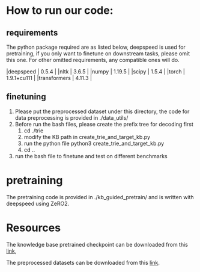 # How to run our code:

## requirements

The python package required are as listed below, deepspeed is used for pretraining, if you only want to finetune on downstream tasks, please omit this one. For other omitted requirements, any compatible ones will do. 

|deepspeed | 0.5.4 |
|nltk  | 3.6.5 |
|numpy | 1.19.5 |
|scipy | 1.5.4 |
|torch | 1.9.1+cu111 |
|transformers | 4.11.3 |

## finetuning

1. Please put the preprocessed dataset under this directory, the code for data preprocessing is provided in ./data_utils/
2. Before run the bash files, please create the prefix tree for decoding first
   1. cd ./trie
   2. modify the KB path in create_trie_and_target_kb.py
   3. run the python file python3 create_trie_and_target_kb.py
   4. cd ..
3. run the bash file to finetune and test on different benchmarks

# pretraining

The pretraining code is provided in ./kb_guided_pretrain/ and is written with deepspeed using ZeRO2.

# Resources

The knowledge base pretrained checkpoint can be downloaded from this [link](https://drive.google.com/file/d/1TqvQRau1WPYE9hKfemKZr-9ptE-7USAH/view?usp=sharing),

The preprocessed datasets can be downloaded from this [link](https://drive.google.com/file/d/1JWYMdwxp7_ZZRGAO-ENmgUNirx9-nX32/view?usp=sharing).
